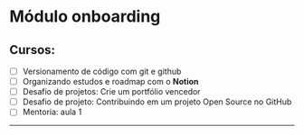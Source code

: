 # Módulo onboarding  
## Cursos:   
- [ ] Versionamento de código com git e github
- [ ] Organizando estudos e roadmap com o **Notion**
- [ ] Desafio de projetos: Crie um portfólio vencedor
- [ ] Desafio de projeto: Contribuindo em um projeto Open Source no GitHub
- [ ] Mentoria: aula 1
______

